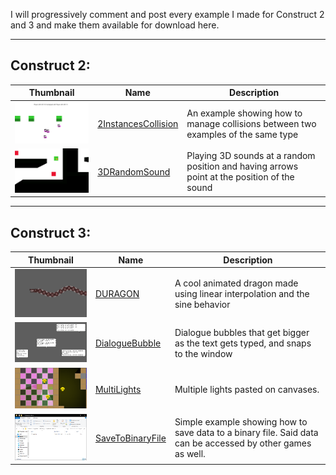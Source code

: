 I will progressively comment and post every example I made for Construct 2 and 3 and make them available for download here.

***
[C2-1]: ./construct2/2InstancesCollision.capx
[C2-2]: ./construct2/3DRandomSound.capx



## Construct 2:

| Thumbnail  |Name | Description  | 
|---|---|---|
| <img src="./thumbnails/2InstancesCollision.png" alt="2InstancesCollision" width="250"/> | [2InstancesCollision][C2-1]  | An example showing how to manage collisions between two examples of the same type |
| <img src="./thumbnails/3DRandomSound.png" alt="3DRandomSound" width="250"/> | [3DRandomSound][C2-2]  | Playing 3D sounds at a random position and having arrows point at the position of the sound |

***

[C3-1]: ./construct3/DURAGON.c3p
[C3-2]: ./construct3/DialogueBubble.c3p
[C3-3]: ./construct3/MultiLights.c3p
[C3-4]: ./construct3/SaveToBinaryFile.c3p

## Construct 3:

| Thumbnail  | Name | Description  | 
|---|---|---|
| <img src="./thumbnails/DURAGON.png" alt="DURAGON" width="250"/> | [DURAGON][C3-1]  | A cool animated dragon made using linear interpolation and the sine behavior |
| <img src="./thumbnails/DialogueBubble.png" alt="DialogueBubble" width="250"/> | [DialogueBubble][C3-2]  | Dialogue bubbles that get bigger as the text gets typed, and snaps to the window |
| <img src="./thumbnails/MultiLights.png" alt="MultiLights" width="250"/> | [MultiLights][C3-3]  | Multiple lights pasted on canvases. |
| <img src="./thumbnails/SaveToBinaryFile.png" alt="SaveToBinaryFile" width="250"/> | [SaveToBinaryFile][C3-4]  | Simple example showing how to save data to a binary file. Said data can be accessed by other games as well. |